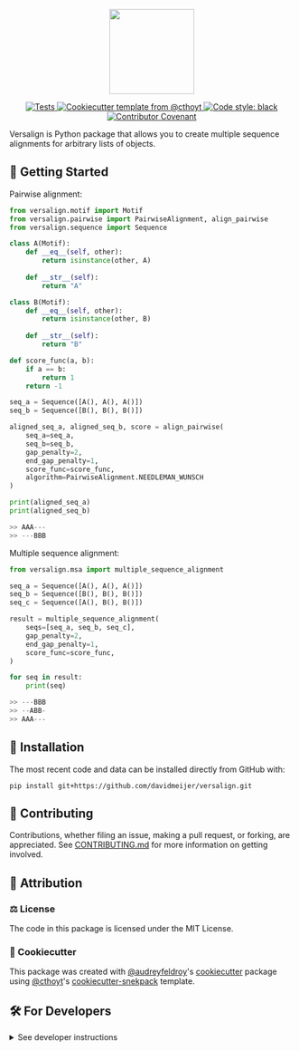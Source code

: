 <p align="center">
    <img 
        src="https://github.com/davidmeijer/versalign/blob/main/logo.png" 
        height="150"
    />
</p>

<p align="center">
    <a href="https://github.com/davidmeijer/versalign/actions/workflows/tests.yml">
        <img 
            alt="Tests" 
            src="https://github.com/davidmeijer/versalign/actions/workflows/tests.yml/badge.svg" 
        />
    </a>
    <a href="https://github.com/cthoyt/cookiecutter-python-package">
        <img 
            alt="Cookiecutter template from @cthoyt" 
            src="https://img.shields.io/badge/Cookiecutter-snekpack-blue" 
        />
    </a>
    <a href="https://github.com/psf/black">
        <img 
            src="https://img.shields.io/badge/Code%20style-black-000000.svg" 
            alt="Code style: black" 
        />
    </a>
    <a href="https://github.com/davidmeijer/versalign/blob/main/.github/CODE_OF_CONDUCT.md">
        <img 
            src="https://img.shields.io/badge/Contributor%20Covenant-2.1-4baaaa.svg" 
            alt="Contributor Covenant"
        />
    </a>
</p>

Versalign is Python package that allows you to create multiple sequence alignments for arbitrary lists of objects.

## 💪 Getting Started

Pairwise alignment:

```python
from versalign.motif import Motif
from versalign.pairwise import PairwiseAlignment, align_pairwise
from versalign.sequence import Sequence

class A(Motif):
    def __eq__(self, other):
        return isinstance(other, A)
    
    def __str__(self):
        return "A"

class B(Motif):
    def __eq__(self, other):
        return isinstance(other, B)
    
    def __str__(self):
        return "B"

def score_func(a, b):
    if a == b:
        return 1
    return -1

seq_a = Sequence([A(), A(), A()])
seq_b = Sequence([B(), B(), B()])

aligned_seq_a, aligned_seq_b, score = align_pairwise(
    seq_a=seq_a,
    seq_b=seq_b,
    gap_penalty=2,
    end_gap_penalty=1,
    score_func=score_func,
    algorithm=PairwiseAlignment.NEEDLEMAN_WUNSCH
)

print(aligned_seq_a)
print(aligned_seq_b)

>> AAA---
>> ---BBB
```

Multiple sequence alignment:

```python
from versalign.msa import multiple_sequence_alignment

seq_a = Sequence([A(), A(), A()])
seq_b = Sequence([B(), B(), B()])
seq_c = Sequence([A(), B(), B()])

result = multiple_sequence_alignment(
    seqs=[seq_a, seq_b, seq_c],
    gap_penalty=2,
    end_gap_penalty=1,
    score_func=score_func,
)

for seq in result:
    print(seq)

>> ---BBB
>> --ABB-
>> AAA---
```

## 🚀 Installation

<!-- The most recent release can be installed from
[PyPI](https://pypi.org/project/versalign/) with:

```shell
pip install versalign
``` -->

The most recent code and data can be installed directly from GitHub with:

```shell
pip install git+https://github.com/davidmeijer/versalign.git
```

## 👐 Contributing

Contributions, whether filing an issue, making a pull request, or forking, are appreciated. See
[CONTRIBUTING.md](https://github.com/davidmeijer/versalign/blob/main/.github/CONTRIBUTING.md) for more information on getting involved.

## 👋 Attribution

### ⚖️ License

The code in this package is licensed under the MIT License.

### 🍪 Cookiecutter

This package was created with [@audreyfeldroy](https://github.com/audreyfeldroy)'s
[cookiecutter](https://github.com/cookiecutter/cookiecutter) package using [@cthoyt](https://github.com/cthoyt)'s
[cookiecutter-snekpack](https://github.com/cthoyt/cookiecutter-snekpack) template.

## 🛠️ For Developers

<details>
  <summary>See developer instructions</summary>

The final section of the README is for if you want to get involved by making a code contribution.

### Development Installation

To install in development mode, use the following:

```bash
git clone git+https://github.com/davidmeijer/versalign.git
cd versalign
pip install -e .
```

### 🥼 Testing

After cloning the repository and installing `tox` with `pip install tox`, the unit tests in the `tests/` folder can be
run reproducibly with:

```shell
tox
```

Additionally, these tests are automatically re-run with each commit in a
[GitHub Action](https://github.com/davidmeijer/versalign/actions?query=workflow%3ATests).

### 📦 Making a Release

After installing the package in development mode and installing
`tox` with `pip install tox`, the commands for making a new release are contained within the `finish` environment
in `tox.ini`. Run the following from the shell:

```shell
tox -e finish
```

This script does the following:

1. Uses [Bump2Version](https://github.com/c4urself/bump2version) to switch the version number in the `setup.cfg`,
   `src/versalign/version.py`, and [`docs/source/conf.py`](docs/source/conf.py) to not have the `-dev` suffix
2. Packages the code in both a tar archive and a wheel using [`build`](https://github.com/pypa/build)
3. Uploads to PyPI using [`twine`](https://github.com/pypa/twine). Be sure to have a `.pypirc` file
   configured to avoid the need for manual input at this step
4. Push to GitHub. You'll need to make a release going with the commit where the version was bumped.
5. Bump the version to the next patch. If you made big changes and want to bump the version by minor, you can
   use `tox -e bumpversion -- minor` after.

</details>